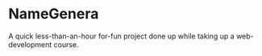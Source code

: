 # NameGenera
A quick less-than-an-hour for-fun project done up while taking up a web-development course.
